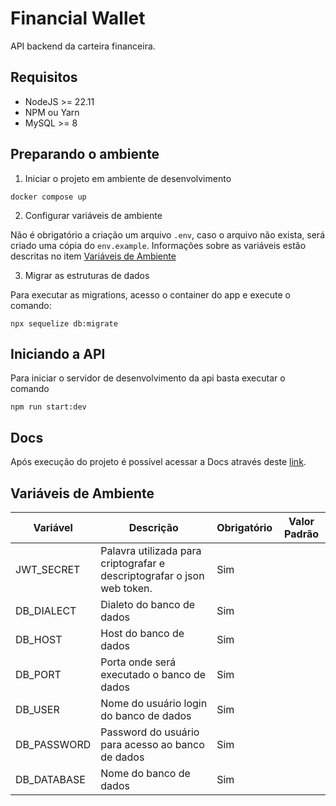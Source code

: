 # Financial Wallet

API backend da carteira financeira.

## Requisitos

- NodeJS >= 22.11
- NPM ou Yarn
- MySQL >= 8

## Preparando o ambiente

1. Iniciar o projeto em ambiente de desenvolvimento

```shell
docker compose up
```

2. Configurar variáveis de ambiente

Não é obrigatório a criação um arquivo `.env`, caso o arquivo não exista, será criado uma cópia do `env.example`. Informações sobre as variáveis estão descritas no item [Variáveis de Ambiente](#variáveis-de-ambiente)

3. Migrar as estruturas de dados

Para executar as migrations, acesso o container do app e execute o comando:

```shell
npx sequelize db:migrate
```

## Iniciando a API

Para iniciar o servidor de desenvolvimento da api basta executar o comando

```shell
npm run start:dev
```

## Docs

Após execução do projeto é possível acessar a Docs através deste [link](http://localhost:3000/docs).

## Variáveis de Ambiente

| Variável    | Descrição                                                               | Obrigatório | Valor Padrão |
| ----------- | ----------------------------------------------------------------------- | ----------- | ------------ |
| JWT_SECRET  | Palavra utilizada para criptografar e descriptografar o json web token. | Sim         |              |
| DB_DIALECT  | Dialeto do banco de dados                                               | Sim         |              |
| DB_HOST     | Host do banco de dados                                                  | Sim         |              |
| DB_PORT     | Porta onde será executado o banco de dados                              | Sim         |              |
| DB_USER     | Nome do usuário login do banco de dados                                 | Sim         |              |
| DB_PASSWORD | Password do usuário para acesso ao banco de dados                       | Sim         |              |
| DB_DATABASE | Nome do banco de dados                                                  | Sim         |              |
